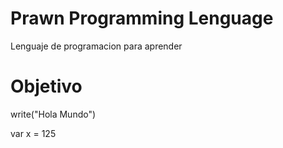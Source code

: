 # Prawn Programming Lenguage
 Lenguaje de programacion para aprender


# Objetivo

write("Hola Mundo")

var x = 125

